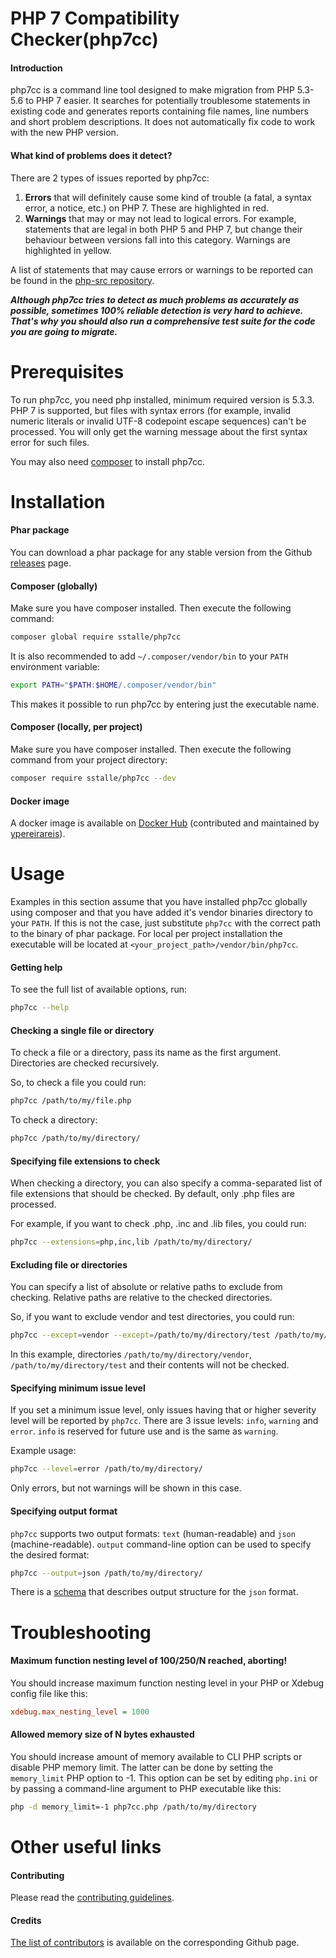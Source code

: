 # PHP 7 Compatibility Checker(php7cc)
#### Introduction
php7cc is a command line tool designed to make migration from PHP 5.3-5.6 to PHP 7 easier.
It searches for potentially troublesome statements in existing code and generates reports containing
file names, line numbers and short problem descriptions. It does not automatically fix
code to work with the new PHP version.

#### What kind of problems does it detect?
There are 2 types of issues reported by php7cc:

1. **Errors** that will definitely cause some kind of trouble (a fatal, a syntax error, a notice, etc.) on PHP 7. These are highlighted in red.
2. **Warnings** that may or may not lead to logical errors. For example, statements that are legal in both PHP 5 and PHP 7, but change their behaviour between versions fall into this category. Warnings are highlighted in yellow.    

A list of statements that may cause errors or warnings to be reported can be found in the [php-src repository](https://github.com/php/php-src/blob/PHP-7.0/UPGRADING).

***Although php7cc tries to detect as much problems as accurately as possible, sometimes 100% reliable detection
is very hard to achieve. That's why you should also run a comprehensive test suite for the code
you are going to migrate.***

# Prerequisites
To run php7cc, you need php installed, minimum required version is 5.3.3. PHP 7 is supported,
 but files with syntax errors (for example, invalid numeric literals
 or invalid UTF-8 codepoint escape sequences) can't be processed. You will only get the
 warning message about the first syntax error for such files.
 
You may also need [composer](https://getcomposer.org/) to install php7cc.

# Installation
#### Phar package
You can download a phar package for any stable version from the Github
 [releases](https://github.com/sstalle/php7cc/releases) page.

#### Composer (globally)
Make sure you have composer installed. Then execute the following command:
```bash
composer global require sstalle/php7cc
```
It is also recommended to add ```~/.composer/vendor/bin``` to your ```PATH``` environment
variable:
```bash
export PATH="$PATH:$HOME/.composer/vendor/bin"
```
This makes it possible to run php7cc by entering just the executable name.

#### Composer (locally, per project)
Make sure you have composer installed. Then execute the following command from your project
directory:
```bash
composer require sstalle/php7cc --dev
```

#### Docker image
A docker image is available on [Docker Hub](https://hub.docker.com/r/ypereirareis/php7cc/)
 (contributed and maintained by [ypereirareis](https://github.com/ypereirareis)).

# Usage
Examples in this section assume that you have installed php7cc globally using composer
and that you have added it's vendor binaries directory to your ```PATH```. If this is not
the case, just substitute ```php7cc``` with the correct path to the binary of phar package.
For local per project installation the executable will be located at ```<your_project_path>/vendor/bin/php7cc```.

#### Getting help
To see the full list of available options, run:
```bash
php7cc --help
```

#### Checking a single file or directory
To check a file or a directory, pass its name as the first argument. Directories are checked
recursively.
 
So, to check a file you could run:
```bash
php7cc /path/to/my/file.php
```
To check a directory:
```bash
php7cc /path/to/my/directory/
```

#### Specifying file extensions to check
When checking a directory, you can also specify a comma-separated list of file extensions that
should be checked. By default, only .php files are processed.
 
For example, if you want to check .php, .inc and .lib files, you could run:
```bash
php7cc --extensions=php,inc,lib /path/to/my/directory/
```

#### Excluding file or directories
You can specify a list of absolute or relative paths to exclude from checking.
Relative paths are relative to the checked directories.

So, if you want to exclude vendor and test directories, you could run:
```bash
php7cc --except=vendor --except=/path/to/my/directory/test /path/to/my/directory/
```
In this example, directories ```/path/to/my/directory/vendor```,  ```/path/to/my/directory/test``` and their contents will not be checked.

#### Specifying minimum issue level
If you set a minimum issue level, only issues having that or higher severity level will be
reported by `php7cc`. There are 3 issue levels: `info`, `warning` and `error`. `info` is
reserved for future use and is the same as `warning`.

Example usage:
```bash
php7cc --level=error /path/to/my/directory/
```
Only errors, but not warnings will be shown in this case.

#### Specifying output format
`php7cc` supports two output formats: `text` (human-readable) and `json` (machine-readable).
`output` command-line option can be used to specify the desired format:
```bash
php7cc --output=json /path/to/my/directory/
```
There is a [schema](outputSchema.json) that describes output structure for the `json` format.

# Troubleshooting
#### Maximum function nesting level of 100/250/N reached, aborting!
You should increase maximum function nesting level in your PHP or Xdebug config file like this:
```cfg
xdebug.max_nesting_level = 1000
```

#### Allowed memory size of N bytes exhausted 
You should increase amount of memory available to CLI PHP scripts or disable PHP memory limit.
The latter can be done by setting the `memory_limit` PHP option to -1. This option can be set by editing
`php.ini` or by passing a command-line argument to PHP executable like this:
```bash
php -d memory_limit=-1 php7cc.php /path/to/my/directory
```

# Other useful links
#### Contributing
Please read the [contributing guidelines](CONTRIBUTING.md).
#### Credits
[The list of contributors](https://github.com/sstalle/php7cc/graphs/contributors) is available on the corresponding
 Github page.
